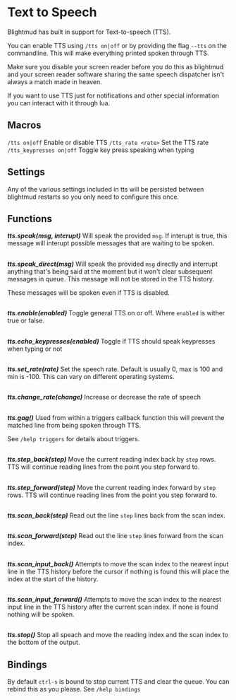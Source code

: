 # Text to Speech

Blightmud has built in support for Text-to-speech (TTS).

You can enable TTS using `/tts on|off` or by providing the flag `--tts` on the commandline.
This will make everything printed spoken through TTS.

Make sure you disable your screen reader before you do this as blightmud and your screen
reader software sharing the same speech dispatcher isn't always a match made
in heaven.

If you want to use TTS just for notifications and other special information
you can interact with it through lua.

## Macros

`/tts on|off`               Enable or disable TTS
`/tts_rate <rate>`          Set the TTS rate
`/tts_keypresses on|off`    Toggle key press speaking when typing

## Settings

Any of the various settings included in tts will be persisted between
blightmud restarts so you only need to configure this once.

## Functions

***tts.speak(msg, interupt)***
Will speak the provided `msg`. If interupt is true, this message will interupt
possible messages that are waiting to be spoken.

##

***tts.speak_direct(msg)***
Will speak the provided `msg` directly and interrupt anything that's being said
at the moment but it won't clear subsequent messages in queue. This message
will not be stored in the TTS history.

These messages will be spoken even if TTS is disabled.

##

***tts.enable(enabled)***
Toggle general TTS on or off. Where `enabled` is wither true or false.

##

***tts.echo_keypresses(enabled)***
Toggle if TTS should speak keypresses when typing or not

##

***tts.set_rate(rate)***
Set the speech rate. Default is usually 0, max is 100 and min is -100. This can
vary on different operating systems.

##

***tts.change_rate(change)***
Increase or decrease the rate of speech

##

***tts.gag()***
Used from within a triggers callback function this will prevent the matched
line from being spoken through TTS.

See `/help triggers` for details about triggers.

##

***tts.step_back(step)***
Move the current reading index back by `step` rows. TTS will continue reading
lines from the point you step forward to.

##

***tts.step_forward(step)***
Move the current reading index forward by `step` rows. TTS will continue reading
lines from the point you step forward to.

##

***tts.scan_back(step)***
Read out the line `step` lines back from the scan index.

##

***tts.scan_forward(step)***
Read out the line `step` lines forward from the scan index.

##

***tts.scan_input_back()***
Attempts to move the scan index to the nearest input line in the TTS history
before the cursor if nothing is found this will place the index at the start of
the history.

##

***tts.scan_input_forward()***
Attempts to move the scan index to the nearest input line in the TTS history
after the current scan index. If none is found nothing will be spoken.

##

***tts.stop()***
Stop all speach and move the reading index and the scan index to the bottom of
the output.

## Bindings

By default `ctrl-s` is bound to stop current TTS and clear the queue.
You can rebind this as you please. See `/help bindings`
